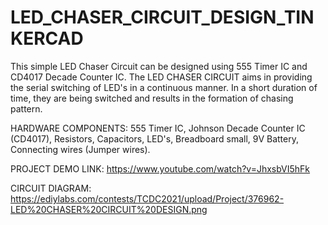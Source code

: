 # LED_CHASER_CIRCUIT_DESIGN_TINKERCAD

This simple LED Chaser Circuit can be designed using 555 Timer IC and CD4017 Decade Counter IC. The LED CHASER CIRCUIT aims in providing the serial switching of LED's in a continuous manner. In a short duration of time, they are being switched and results in the formation of chasing pattern.

HARDWARE COMPONENTS: 555 Timer IC, Johnson Decade Counter IC (CD4017), Resistors, Capacitors, LED's, Breadboard small, 9V Battery, Connecting wires (Jumper wires).

PROJECT DEMO LINK: https://www.youtube.com/watch?v=JhxsbVI5hFk

CIRCUIT DIAGRAM: https://ediylabs.com/contests/TCDC2021/upload/Project/376962-LED%20CHASER%20CIRCUIT%20DESIGN.png
